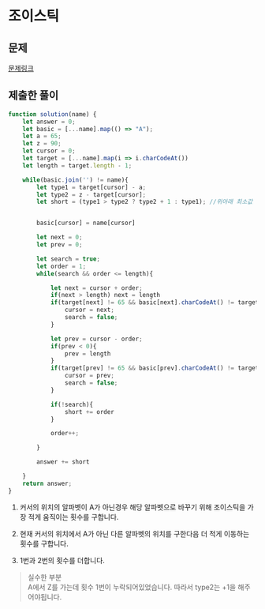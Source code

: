 # 조이스틱

## 문제

[문제링크](https://programmers.co.kr/learn/courses/30/lessons/42860)

## 제출한 풀이

```javascript
function solution(name) {
    let answer = 0;
    let basic = [...name].map(() => "A");
    let a = 65;
    let z = 90;
    let cursor = 0;
    let target = [...name].map(i => i.charCodeAt())
    let length = target.length - 1;

    while(basic.join('') != name){
        let type1 = target[cursor] - a;
        let type2 = z - target[cursor];
        let short = (type1 > type2 ? type2 + 1 : type1); //위아래 최소값


        basic[cursor] = name[cursor]

        let next = 0;
        let prev = 0;

        let search = true;
        let order = 1;
        while(search && order <= length){

            let next = cursor + order;
            if(next > length) next = length
            if(target[next] != 65 && basic[next].charCodeAt() != target[next]){
                cursor = next;
                search = false;
            }

            let prev = cursor - order;
            if(prev < 0){
                prev = length
            }
            if(target[prev] != 65 && basic[prev].charCodeAt() != target[prev]){
                cursor = prev;
                search = false;
            }

            if(!search){
                short += order
            }

            order++;

        }

        answer += short

    }
    return answer;
}
```

1. 커서의 위치의 알파벳이 A가 아닌경우 해당 알파벳으로 바꾸기 위해 조이스틱을 가장 적게 움직이는 횟수를 구합니다.

2. 현재 커서의 위치에서 A가 아닌 다른 알파벳의 위치를 구한다음 더 적게 이동하는 횟수를 구합니다.

3. 1번과 2번의 횟수를 더합니다.

> 실수한 부분<br>A에서 Z를 가는데 횟수 1번이 누락되어있었습니다. 따라서 type2는 +1을 해주어야됩니다.
